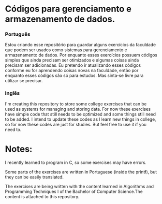 # Códigos para gerenciamento e armazenamento de dados.
<h3>Português</h3>
<p>Estou criando esse repositório para guardar alguns exercícios da faculdade que podem ser usados como sistemas para gerenciamento e armazenamento de dados. Por enquanto esses exercícios possuem códigos simples que ainda precisam ser otimizados e algumas coisas ainda precisam ser adicionadas. Eu pretendo ir atualizando esses códigos conforme eu for aprendendo coisas novas na faculdade, então por enquanto esses códigos são só para estudos. Mas sinta-se livre para utilizar se precisar.</p>
<h3>Inglês</h3>
<p>I'm creating this repository to store some college exercises that can be used as systems for managing and storing data. For now these exercises have simple code that still needs to be optimized and some things still need to be added. I intend to update these codes as I learn new things in college, so for now these codes are just for studies. But feel free to use it if you need to.</p>


# Notes:
<p>I recently learned to program in C, so some exercises may have errors.</p>
<p>Some parts of the exercises are written in Portuguese (inside the printf), but they can be easily translated.</p>
<p>The exercises are being written with the content learned in Algorithms and Programming Techniques I of the Bachelor of Computer Science.The content is attached to this repository.</p>
